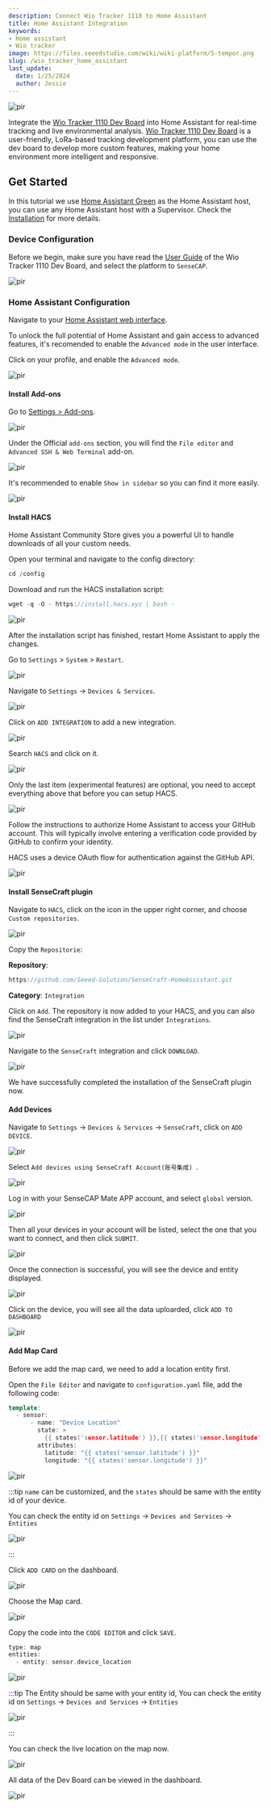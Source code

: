 ```yaml
---
description: Connect Wio Tracker 1110 to Home Assistant 
title: Home Assistant Integration
keywords:
- Home assistant
- Wio tracker
image: https://files.seeedstudio.com/wiki/wiki-platform/S-tempor.png
slug: /wio_tracker_home_assistant
last_update:
  date: 1/25/2024
  author: Jessie
---
```


<p style={{textAlign: 'center'}}><img src="https://files.seeedstudio.com/wiki/SenseCAP/wio_tracker/dog-locate.png" alt="pir" width={800} height="auto" /></p>



Integrate the [Wio Tracker 1110 Dev Board](https://www.seeedstudio.com/Wio-Tracker-1110-Dev-Board-p-5799.html) into Home Assistant for real-time tracking and live environmental analysis. [Wio Tracker 1110 Dev Board](https://www.seeedstudio.com/Wio-Tracker-1110-Dev-Board-p-5799.html) is a user-friendly, LoRa-based tracking development platform, you can use the dev board to develop more custom features, making your home environment more intelligent and responsive.




## Get Started

In this tutorial we use [Home Assistant Green](https://www.seeedstudio.com/Home-Assistant-Green-p-5792.html) as the Home Assistant host, you can use any Home Assistant host with a Supervisor. Check the [Installation](https://www.home-assistant.io/installation/) for more details.



### Device Configuration

Before we begin, make sure you have read the [User Guide](https://wiki.seeedstudio.com/Get_Started_with_Wio-Trakcer_1110/) of the Wio Tracker 1110 Dev Board, and select the platform to `SenseCAP`.

<p style={{textAlign: 'center'}}><img src="https://files.seeedstudio.com/products/SenseCAP/Wio-Tracker/Wio-1110getstart/4.jpeg" alt="pir" width={300} height="auto" /></p>


### Home Assistant Configuration

Navigate to your [Home Assistant web interface](http://homeassistant.local:8123/). 

To unlock the full potential of Home Assistant and gain access to advanced features, it's recomended to enable the `Advanced mode` in the user interface.

Click on your profile, and enable the `Advanced mode`.

<p style={{textAlign: 'center'}}><img src="https://files.seeedstudio.com/wiki/SenseCAP/wio_tracker/advanced-mode.png" alt="pir" width={800} height="auto" /></p>


#### Install Add-ons

Go to [Settings > Add-ons](https://my.home-assistant.io/redirect/supervisor).

<p style={{textAlign: 'center'}}><img src="https://files.seeedstudio.com/wiki/SenseCAP/wio_tracker/add-ons.png" alt="pir" width={800} height="auto" /></p>


Under the Official `add-ons` section, you will find the `File editor` and `Advanced SSH & Web Terminal` add-on.

<p style={{textAlign: 'center'}}><img src="https://files.seeedstudio.com/wiki/SenseCAP/wio_tracker/2-ons.png" alt="pir" width={800} height="auto" /></p>

It's recommended to enable `Show in sidebar` so you can find it more easily.


<p style={{textAlign: 'center'}}><img src="https://files.seeedstudio.com/wiki/SenseCAP/wio_tracker/show-sidebar.png" alt="pir" width={800} height="auto" /></p>

#### Install HACS


Home Assistant Community Store gives you a powerful UI to handle downloads of all your custom needs.

Open your terminal and navigate to the config directory:

```cpp
cd /config
```

Download and run the HACS installation script:

```cpp
wget -q -O - https://install.hacs.xyz | bash -
```

<p style={{textAlign: 'center'}}><img src="https://files.seeedstudio.com/wiki/SenseCAP/wio_tracker/comand-page.png" alt="pir" width={600} height="auto" /></p>


After the installation script has finished, restart Home Assistant to apply the changes. 

Go to `Settings` > `System` > `Restart`.

<p style={{textAlign: 'center'}}><img src="https://files.seeedstudio.com/wiki/SenseCAP/wio_tracker/restart.png" alt="pir" width={800} height="auto" /></p>



Navigate to `Settings` ->  `Devices & Services`.

<p style={{textAlign: 'center'}}><img src="https://files.seeedstudio.com/wiki/SenseCAP/wio_tracker/device-service.png" alt="pir" width={800} height="auto" /></p>


Click on `ADD INTEGRATION` to add a new integration.

<p style={{textAlign: 'center'}}><img src="https://files.seeedstudio.com/wiki/SenseCAP/wio_tracker/add-inte.png" alt="pir" width={800} height="auto" /></p>


Search `HACS` and click on it.
<p style={{textAlign: 'center'}}><img src="https://files.seeedstudio.com/wiki/SenseCAP/wio_tracker/HACS.png" alt="pir" width={800} height="auto" /></p>


Only the last item (experimental features) are optional, you need to accept everything above that before you can setup HACS.

<p style={{textAlign: 'center'}}><img src="https://files.seeedstudio.com/wiki/SenseCAP/wio_tracker/submit.png" alt="pir" width={600} height="auto" /></p>


Follow the instructions to authorize Home Assistant to access your GitHub account. This will typically involve entering a verification code provided by GitHub to confirm your identity.




HACS uses a device OAuth flow for authentication against the GitHub API.

<p style={{textAlign: 'center'}}><img src="https://files.seeedstudio.com/wiki/visionai-v2-ha/12.png
" alt="pir" width={600} height="auto" /></p>


#### Install SenseCraft plugin

Navigate to `HACS`, click on the icon in the upper right corner, and choose `Custom repositories`.

<p style={{textAlign: 'center'}}><img src="https://files.seeedstudio.com/wiki/visionai-v2-ha/14.png
" alt="pir" width={800} height="auto" /></p>

Copy the `Repositorie`:

**Repository**: 
```cpp
https://github.com/Seeed-Solution/SenseCraft-HomeAssistant.git
```
**Category**: `Integration`

Click on `Add`. The repository is now added to your HACS, and you can also find the SenseCraft integration in the list under `Integrations`.

<p style={{textAlign: 'center'}}><img src="https://files.seeedstudio.com/wiki/SenseCAP/wio_tracker/custom-re.png" alt="pir" width={800} height="auto" /></p>

Navigate to the `SenseCraft` integration and click `DOWNLOAD`.

<p style={{textAlign: 'center'}}><img src="https://files.seeedstudio.com/wiki/visionai-v2-ha/17.png" alt="pir" width={800} height="auto" /></p>

We have successfully completed the installation of the SenseCraft plugin now.

#### Add Devices

Navigate to `Settings` -> `Devices & Services` -> `SenseCraft`, click on `ADD DEVICE`.
<p style={{textAlign: 'center'}}><img src="https://files.seeedstudio.com/wiki/SenseCAP/wio_tracker/add-device-.png" alt="pir" width={800} height="auto" /></p>

Select `Add devices using SenseCraft Account(账号集成) `.

<p style={{textAlign: 'center'}}><img src="https://files.seeedstudio.com/wiki/SenseCAP/wio_tracker/account-inte.png" alt="pir" width={800} height="auto" /></p>

Log in with your SenseCAP Mate APP account, and select `global` version.

<p style={{textAlign: 'center'}}><img src="https://files.seeedstudio.com/wiki/SenseCAP/wio_tracker/craft-login.png" alt="pir" width={800} height="auto" /></p>



Then all your devices in your account will be listed, select the one that you want to connect, and then click `SUBMIT`.


<p style={{textAlign: 'center'}}><img src="https://files.seeedstudio.com/wiki/SenseCAP/wio_tracker/craft-device.png" alt="pir" width={800} height="auto" /></p>

Once the connection is successful, you will see the device and entity displayed.

<p style={{textAlign: 'center'}}><img src="https://files.seeedstudio.com/wiki/SenseCAP/wio_tracker/cloud-device.png" alt="pir" width={800} height="auto" /></p>

Click on the device, you will see all the data uploarded, click `ADD TO DASHBOARD`
<p style={{textAlign: 'center'}}><img src="https://files.seeedstudio.com/wiki/SenseCAP/wio_tracker/add-dashboard.png" alt="pir" width={800} height="auto" /></p>

#### Add Map Card

Before we add the map card, we need to add a location entity first.

Open the `File Editor` and navigate to `configuration.yaml` file, add the following code:

```cpp
template:
  - sensor:
      - name: "Device Location"
        state: >
          {{ states('sensor.latitude') }},{{ states('sensor.longitude') }}
        attributes:
          latitude: "{{ states('sensor.latitude') }}"
          longitude: "{{ states('sensor.longitude') }}"
```
<p style={{textAlign: 'center'}}><img src="https://files.seeedstudio.com/wiki/SenseCAP/wio_tracker/yaml2.png" alt="pir" width={800} height="auto" /></p>


:::tip
`name` can be customized, and the `states` should be same with the entity id of your device.

You can check the entity id on `Settings` -> `Devices and Services` -> `Entities`
<p style={{textAlign: 'center'}}><img src="https://files.seeedstudio.com/wiki/SenseCAP/wio_tracker/entity-id.png" alt="pir" width={600} height="auto" /></p>
:::

Click `ADD CARD` on the dashboard.

<p style={{textAlign: 'center'}}><img src="https://files.seeedstudio.com/wiki/SenseCAP/wio_tracker/add-card.png" alt="pir" width={800} height="auto" /></p>

Choose the Map card.
<p style={{textAlign: 'center'}}><img src="https://files.seeedstudio.com/wiki/SenseCAP/wio_tracker/map-card.png" alt="pir" width={800} height="auto" /></p>


Copy the code into the `CODE EDITOR` and click `SAVE`.

```cpp
type: map
entities:
  - entity: sensor.device_location
```
<p style={{textAlign: 'center'}}><img src="https://files.seeedstudio.com/wiki/SenseCAP/wio_tracker/code-editor.png" alt="pir" width={800} height="auto" /></p>

:::tip
The Entity should be same with your entity id, You can check the entity id on `Settings` -> `Devices and Services` -> `Entities`
<p style={{textAlign: 'center'}}><img src="https://files.seeedstudio.com/wiki/SenseCAP/wio_tracker/entity-location.png" alt="pir" width={600} height="auto" /></p>
:::

You can check the live location on the map now.

<p style={{textAlign: 'center'}}><img src="https://files.seeedstudio.com/wiki/SenseCAP/wio_tracker/map-map.png" alt="pir" width={800} height="auto" /></p>

All data of the Dev Board can be viewed in the dashboard.


<p style={{textAlign: 'center'}}><img src="https://files.seeedstudio.com/wiki/SenseCAP/wio_tracker/dog-locate.png" alt="pir" width={800} height="auto" /></p>
